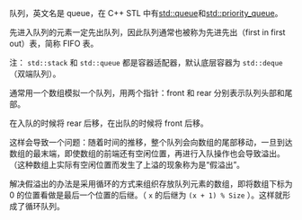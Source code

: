 队列，英文名是 queue，在 C++ STL 中有[std::queue](https://en.cppreference.com/w/cpp/container/queue)和[std::priority_queue](https://en.cppreference.com/w/cpp/container/priority_queue)。

先进入队列的元素一定先出队列，因此队列通常也被称为先进先出（first in first out）表，简称 FIFO 表。

注： `std::stack` 和 `std::queue` 都是容器适配器，默认底层容器为 `std::deque` （双端队列）。

通常用一个数组模拟一个队列，用两个指针：front 和 rear 分别表示队列头部和尾部。

在入队的时候将 rear 后移，在出队的时候将 front 后移。

这样会导致一个问题：随着时间的推移，整个队列会向数组的尾部移动，一旦到达数组的最末端，即使数组的前端还有空闲位置，再进行入队操作也会导致溢出。（这种数组上实际有空闲位置而发生了上溢的现象称为是“假溢出”。

解决假溢出的办法是采用循环的方式来组织存放队列元素的数组，即将数组下标为 0 的位置看做是最后一个位置的后继。（ `x` 的后继为 `(x + 1) % Size` ）。这样就形成了循环队列。
